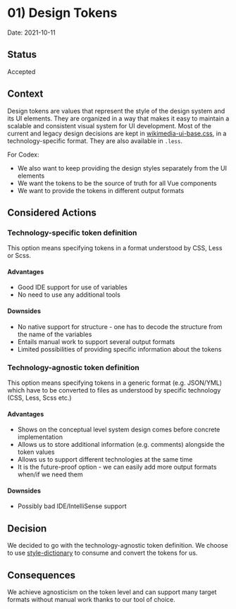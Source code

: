 # 01) Design Tokens

Date: 2021-10-11

## Status

Accepted

## Context

Design tokens are values that represent the style of the design system and its UI elements. They are organized in a way that makes it easy to maintain a scalable and consistent visual system for UI development.
Most of the current and legacy design decisions are kept in [wikimedia-ui-base.css](https://gerrit.wikimedia.org/r/plugins/gitiles/wikimedia-ui-base/+/fa1e8c2/wikimedia-ui-base.css), in a technology-specific format. They are also available in `.less`.

For Codex:
- We also want to keep providing the design styles separately from the UI elements
- We want the tokens to be the source of truth for all Vue components
- We want to provide the tokens in different output formats

## Considered Actions

### Technology-specific token definition

This option means specifying tokens in a format understood by CSS, Less or Scss.

#### Advantages

* Good IDE support for use of variables
* No need to use any additional tools

#### Downsides

* No native support for structure - one has to decode the structure from the name of the variables
* Entails manual work to support several output formats
* Limited possibilities of providing specific information about the tokens

### Technology-agnostic token definition

This option means specifying tokens in a generic format (e.g. JSON/YML) which have to be converted to files as understood by specific technology (CSS, Less, Scss etc.)

#### Advantages

* Shows on the conceptual level system design comes before concrete implementation
* Allows us to store additional information (e.g. comments) alongside the token values
* Allows us to support different technologies at the same time
* It is the future-proof option - we can easily add more output formats when/if we need them

#### Downsides

* Possibly bad IDE/IntelliSense support

## Decision

We decided to go with the technology-agnostic token definition.
We choose to use [style-dictionary](https://amzn.github.io/style-dictionary/#/README) to consume and convert the tokens for us.

## Consequences

We achieve agnosticism on the token level and can support many target formats without manual work thanks to our tool of choice.


